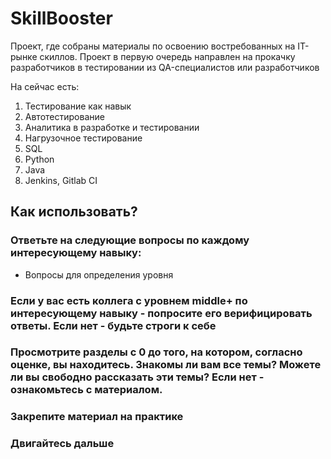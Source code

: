 # SkillBooster

Проект, где собраны материалы по освоению востребованных на IT-рынке скиллов. Проект в первую очередь направлен на прокачку разработчиков в тестировании из QA-специалистов или разработчиков

На сейчас есть:
1. Тестирование как навык
2. Автотестирование
3. Аналитика в разработке и тестировании
4. Нагрузочное тестирование
5. SQL
6. Python
7. Java
8. Jenkins, Gitlab CI

## Как использовать?

### Ответьте на следующие вопросы по каждому интересующему навыку:
* Вопросы для определения уровня

### Если у вас есть коллега с уровнем middle+ по интересующему навыку - попросите его верифицировать ответы. Если нет - будьте строги к себе

### Просмотрите разделы с 0 до того, на котором, согласно оценке, вы находитесь. Знакомы ли вам все темы? Можете ли вы свободно рассказать эти темы? Если нет - ознакомьтесь с материалом.
### Закрепите материал на практике
### Двигайтесь дальше